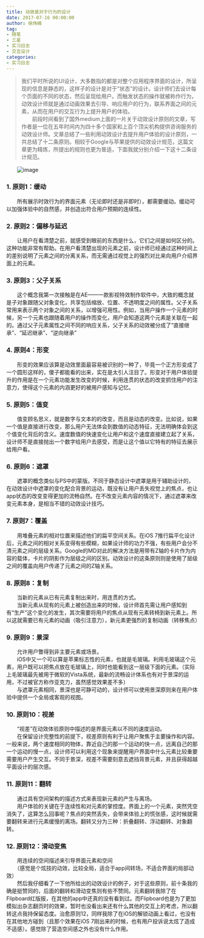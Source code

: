 ```yaml
---
title: 动效是对于行为的设计
date: 2017-07-16 00:00:00
author: 徐炜楠
tag: 
- 随笔
- 三星
- 实习日志
- 交互设计
categories: 
- 实习日志
---
```

<blockquote>
<p>我们平时所说的UI设计，大多数指的都是对整个应用程序界面的设计，所呈现的信息是静态的，这样子的设计是对于“状态”的设计。设计师们去设计每个页面的不同的状态，然后呈现给用户。而触发状态的操作就被称作行为，动效设计师就是通过动画效果去引导、响应用户的行为，联系界面之间的元素，从而在用户的交互行为上提升用户的体验。<br>　　前段时间看到了国外medium上面的一片关于动效设计原则的文章，写作者是一位在五年时间内为四十多个国家和上百个顶尖机构提供咨询服务的动效设计师。文章总结了一些利用动效设计去提升用户体验的设计原则，一共总结了十二条原则。相较于Google与苹果提供的动效设计规范，这篇文章更为精炼，所提出的规则也更为普适，下面我就分别介绍一下这十二条设计规范。</p>
</blockquote><p>　　<img src="http://ww1.sinaimg.cn/large/7269351cly1fhl3cyw6nvg21970j5h3v.gif" alt="image"></p><h3 id="1-原则1：缓动">
<a href="#1-%E5%8E%9F%E5%88%991%EF%BC%9A%E7%BC%93%E5%8A%A8" class="headerlink" title="1. 原则1：缓动"></a><strong>1. 原则1：缓动</strong>
</h3>
<p>　　所有展示时效行为的界面元素（无论即时还是非即时），都需要缓动。缓动可以加强体验中的自然感，并创造出符合用户预期的连续性。
　　</p><h3 id="2-原则2：偏移与延迟">
<a href="#2-%E5%8E%9F%E5%88%992%EF%BC%9A%E5%81%8F%E7%A7%BB%E4%B8%8E%E5%BB%B6%E8%BF%9F" class="headerlink" title="2. 原则2：偏移与延迟"></a><strong>2. 原则2：偏移与延迟</strong>
</h3>
<p>　　让用户在看清楚之前，就感受到眼前的东西是什么，它们之间是如何区分的。这种功能非常有帮助。在用户看清楚出现的元素之前，设计师已经通过这种时间上的差别说明了元素之间的分离关系，而无需通过视觉上的强烈对比来向用户介绍界面上的元素。</p><h3 id="3-原则3：父子关系">
<a href="#3-%E5%8E%9F%E5%88%993%EF%BC%9A%E7%88%B6%E5%AD%90%E5%85%B3%E7%B3%BB" class="headerlink" title="3. 原则3：父子关系"></a><strong>3. 原则3：父子关系</strong>
</h3>
<p>　　这个概念我第一次接触是在AE——一款影视特效制作软件中，大致的概念就是子对象跟随父对象变化，共享包括缩放、位置、不透明度之间的属性。父子关系常用来表示两个对象之间的关系，以增强可用性。例如，当用户操作一个元素的时候，另一个元素也跟随着用户的操作而变化，用户会知道这两个元素是关联在一起的。通过父子元素属性之间不同的响应关系，父子关系的动效被分成了“直接继承”、“延迟继承”、“逆向继承”</p><h3 id="4-原则4：形变">
<a href="#4-%E5%8E%9F%E5%88%994%EF%BC%9A%E5%BD%A2%E5%8F%98" class="headerlink" title="4. 原则4：形变"></a><strong>4. 原则4：形变</strong>
</h3>
<p>　　形变的效果应该算是动效里面最容易被识别的一种了，毕竟一个正方形变成了一个圆形这样的，傻子都能看的出来，实在是太引人注目了。形变对于用户体验提升的作用是在一个元素功能发生改变的时候，利用连贯的状态的改变抓住用户的注意力，使得这个元素的内涵更好的被用户感知与记忆。  </p><h3 id="5-原则5：值变">
<a href="#5-%E5%8E%9F%E5%88%995%EF%BC%9A%E5%80%BC%E5%8F%98" class="headerlink" title="5. 原则5：值变"></a><strong>5. 原则5：值变</strong>
</h3>
<p>　　值变顾名思义，就是数字与文本的的改变，而且是动态的改变。比如说，如果一个值是直接进行改变，那么用户无法体会到数值的动态特征，无法明确体会到这个值变化背后的含义。速度数值的快速变化让用户和这个速度直接建立起了关系，设计师不是直接抛出一个数字给用户去感受，而是让这个值以它特有的特征去展示给用户看。</p><h3 id="6-原则6：遮罩">
<a href="#6-%E5%8E%9F%E5%88%996%EF%BC%9A%E9%81%AE%E7%BD%A9" class="headerlink" title="6. 原则6：遮罩"></a><strong>6. 原则6：遮罩</strong>
</h3>
<p>　　遮罩的概念类似与PS中的蒙版。不同于静态设计中遮罩是用于辅助设计的，在动效设计中遮罩的变化配合背景的运动，既没有让用户丢失视觉上的焦点，也让app状态的改变变得更加的流畅自然。在不改变元素内容的情况下，通过遮罩来改变元素本身，是相当不错的动效设计技巧。</p><h3 id="7-原则7：覆盖">
<a href="#7-%E5%8E%9F%E5%88%997%EF%BC%9A%E8%A6%86%E7%9B%96" class="headerlink" title="7. 原则7：覆盖"></a><strong>7. 原则7：覆盖</strong>
</h3>
<p>　　用堆叠元素的相对位置来描述他们的扁平空间关系。在iOS 7推行扁平化设计后，元素之间的相对关系变得有些模糊，如果设计师的功力不强，有些用户会分不清元素之间的层级关系。Google的MD对此的解决方法是用带有Z轴的卡片作为内容的载体，卡片的阴影作为层级之间的区别。动效设计的这条原则则是使用了层级之间的覆盖向用户传递了元素之间的Z轴关系。</p><h3 id="8-原则8：复制">
<a href="#8-%E5%8E%9F%E5%88%998%EF%BC%9A%E5%A4%8D%E5%88%B6" class="headerlink" title="8. 原则8：复制"></a><strong>8. 原则8：复制</strong>
</h3>
<p>　　当新的元素从已有元素复制出来时，用连贯的方式。<br>　　当新元素从现有的元素上被创造出来的时候，设计师首先需让用户感知到有“生产”这个变化的发生，其次需要将用户的焦点从现有元素转椅到新元素上。所以这就需要已有元素的动画（吸引注意力），新元素更强烈的复制动画（转移焦点）</p><h3 id="9-原则9：景深">
<a href="#9-%E5%8E%9F%E5%88%999%EF%BC%9A%E6%99%AF%E6%B7%B1" class="headerlink" title="9. 原则9：景深"></a><strong>9. 原则9：景深</strong>
</h3>
<p>　　允许用户瞥得到非主要元素或场景。<br>　　iOS中又一个可以算是苹果标志性的元素，也就是毛玻璃。利用毛玻璃这个元素，用户既可以把焦点放在毛玻璃上，同时也能看到这一层级下面的元素。（实际上毛玻璃最先被用于微软的Vista系统，最新的流畅设计体系也有对于景深的运用，不过被官方称作亚克力，虽然感觉效果差不多）<br>　　与遮罩元素相同，景深也是可静可动的，设计师可以使用景深原则来在用户体验中提供一个全局或客观的视图。</p><h3 id="10-原则10：视差">
<a href="#10-%E5%8E%9F%E5%88%9910%EF%BC%9A%E8%A7%86%E5%B7%AE" class="headerlink" title="10. 原则10：视差"></a><strong>10. 原则10：视差</strong>
</h3>
<p>　　“视差”在动效体验原则中描述的是界面元素以不同的速度运动。<br>　　在保留设计完整性的前提下，视差原则有利于让用户聚焦于主要操作和内容。一般来说，两个速度相同的物体，靠近自己的那一个运动的快一点，远离自己的那一个运动的慢一点，设计师可以利用这个现象来提醒用户界面中什么元素比较重要需要用户产生交互。不同于景深，视差不需要刻意去遮挡背景元素，并且获得超越平面设计的层次感。</p><h3 id="11-原则11：翻转">
<a href="#11-%E5%8E%9F%E5%88%9911%EF%BC%9A%E7%BF%BB%E8%BD%AC" class="headerlink" title="11. 原则11：翻转"></a><strong>11. 原则11：翻转</strong>
</h3>
<p>　　通过具有空间架构的描述方式来表现新元素的产生与离场。<br>　　用户体验的关键在于连续性和对元素的掌控度。界面上的一个元素，突然凭空消失了，这算怎么回事呢？焦点的突然丢失，会带来体验上的慌张感，这时候就需要翻转来进行元素缓慢的离场。翻转又分为三种：折叠翻转、浮动翻转、对象翻转。</p><h3 id="12-原则12：滑动变焦">
<a href="#12-%E5%8E%9F%E5%88%9912%EF%BC%9A%E6%BB%91%E5%8A%A8%E5%8F%98%E7%84%A6" class="headerlink" title="12. 原则12：滑动变焦"></a><strong>12. 原则12：滑动变焦</strong>
</h3>
<p>　　用连续的空间描述来引导界面元素和空间<br>　　（感觉是个炫技的动效，比较全局，适合于app间转场，不适合界面的局部动效）<br>　　然后我仔细看了一下他所给出的动效设计的例子，对于这些原则，前十条我的确是挺赞同的，后面的翻转和滑动变焦则有些不赞同。元素翻转我除了在Flipboard红版报，在其他的app中还真的没有看到过。而Flipboard也是为了更加模拟出杂志翻页时的效果，暂时也没看出来还有什么其他的交互上的考虑，所以翻转这点我持保留态度。治愈原则12，同样我除了在iOS的解锁动画上看过，也没有在其他地方碰到（且那个效果在iOS 7刚出来的时候，也有用户投诉说太炫了造成不适感）。感觉除了营造空间感之外也没有什么作用。  </p>